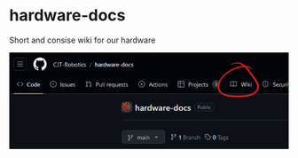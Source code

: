 # hardware-docs
Short and consise wiki for our hardware

![instruction](/assets/images/klick-here.png)
